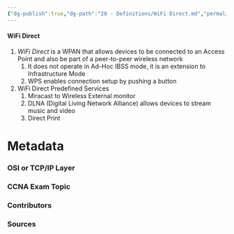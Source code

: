 ```yaml
---
{"dg-publish":true,"dg-path":"20 - Definitions/WiFi Direct.md","permalink":"/20-definitions/wi-fi-direct/","tags":["defs_ccna"]}
---
```


#### WiFi Direct
1. *WiFi Direct* is a WPAN that allows devices to be connected to an Access Point and also be part of a peer-to-peer wireless network
	1. It does not operate in Ad-Hoc IBSS mode, it is an extension to Infrastructure Mode
	2. WPS enables connection setup by pushing a button
2. WiFi Direct Predefined Services
	1. Miracast to Wireless External monitor
	1. DLNA (Digital Living Network Alliance) allows devices to stream music and video
	2. Direct Print

# Metadata
### OSI or TCP/IP Layer

### CCNA Exam Topic

### Contributors

### Sources
